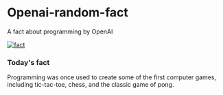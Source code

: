 
# Openai-random-fact
A fact about programming by OpenAI

[![fact](https://github.com/MarioVidoni/openai-daily-fact/actions/workflows/main.yml/badge.svg)](https://github.com/MarioVidoni/openai-daily-fact/actions/workflows/main.yml)

### Today's fact  
  
Programming was once used to create some of the first computer games, including tic-tac-toe, chess, and the classic game of pong.